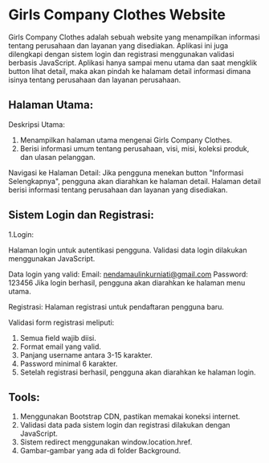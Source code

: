 # Girls Company Clothes Website
Girls Company Clothes adalah sebuah website yang menampilkan informasi tentang perusahaan dan layanan yang disediakan. 
Aplikasi ini juga dilengkapi dengan sistem login dan registrasi menggunakan validasi berbasis JavaScript. 
Aplikasi hanya sampai menu utama dan saat mengklik button lihat detail, maka akan pindah ke halamam detail informasi dimana isinya tentang perusahaan dan layanan perusahaan.

## Halaman Utama:
Deskripsi Utama:
1. Menampilkan halaman utama mengenai Girls Company Clothes.
2. Berisi informasi umum tentang perusahaan, visi, misi, koleksi produk, dan ulasan pelanggan.

Navigasi ke Halaman Detail:
Jika pengguna menekan button "Informasi Selengkapnya", pengguna akan diarahkan ke halaman detail.
Halaman detail berisi informasi tentang perusahaan dan layanan yang disediakan.
   
## Sistem Login dan Registrasi:
1.Login:

Halaman login untuk autentikasi pengguna.
Validasi data login dilakukan menggunakan JavaScript.

Data login yang valid:
Email: nendamaulinkurniati@gmail.com
Password: 123456
Jika login berhasil, pengguna akan diarahkan ke halaman menu utama.

Registrasi:
Halaman registrasi untuk pendaftaran pengguna baru.

Validasi form registrasi meliputi:
1. Semua field wajib diisi.
2. Format email yang valid.
3. Panjang username antara 3-15 karakter.
4. Password minimal 6 karakter.
5. Setelah registrasi berhasil, pengguna akan diarahkan ke halaman login.

## Tools: 
1. Menggunakan Bootstrap CDN, pastikan memakai koneksi internet.
2. Validasi data pada sistem login dan registrasi dilakukan dengan JavaScript.
3. Sistem redirect menggunakan window.location.href.
3. Gambar-gambar yang ada di folder Background.
